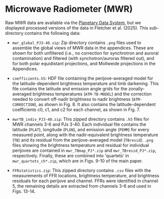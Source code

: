 # Microwave Radiometer (MWR)

Raw MWR data are available via the [Planetary Data System](https://pds-atmospheres.nmsu.edu/PDS/data/jnomwr_1100/), but we displayed processed versions of the data in Fletcher et al. (2025).  This sub-directory contains the following data:

* `mwr_global_PJ3-40.zip`: Zip directory contains `.png` files used to assemble the global views of MWR data in the appendices.  These are shown for both unfiltered (i.e., no correction for synchrotron and auroral contamination) and filtered (with synchotron/auroras filtered out), and for both polar equidistant projections, and Mollweide projections in the Appendices.

* `coefficients.h5`:  HDF file containing the perijove-averaged model for the latitude-dependent brightness temperature and limb darkening.  This file contains the latitude and emission angle grids for the zonally-averaged brightness temperatures (`ATM-TB-MODEL`) and the correction needed to convert off-nadir brightness to nadir brightness (`ATM-CORRECTION`), as shown in Fig. 8.  It also contains the latitude-dependent coefficients c0, c1, and c2 for each channel, as shown in Fig. 7.

* `mwrTB_indiv_PJ3-40.zip`: This zipped directory contains `.h5` files for MWR channels 3-6 and PJs 3-40.  Each individual file contains the latitude (`PLAT`), longitude (`PLON`), and emission angle (`PEMM`) for every measured point, along with the nadir-equivalent brightness temperature (`TB`) and its residual from the perijove-averaged model (`TBresid`).  `.png` files showing the brightness temperature and residual for individual perijoves are contained in `mwr_TBmap_PJ*.zip` and `mwr_TBresid_PJ*.zip`, respectively.  Finally, these are combined into 'quartets' in `mwr_quartets_ch*.zip`, which are in Figs. 9-10 of the main paper.

* `FFRstatistics.zip`:  This zipped directory contains `.csv` files with the measurements of FFR locations, brightness temperature, and brightness residuals for each perijove and channel.  FFRs were identified in channel 5, the remaining details are extracted from channels 3-6 and used in Figs. 13-14.
